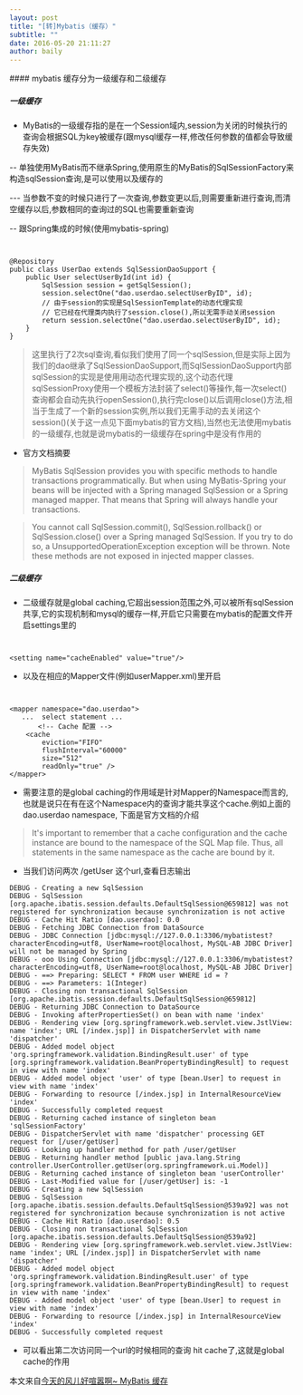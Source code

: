 ```yaml
---
layout: post
title: "[转]Mybatis（缓存）"
subtitle: ""
date: 2016-05-20 21:11:27
author: baily
---
```


﻿#### mybatis 缓存分为一级缓存和二级缓存

##### 一级缓存

- MyBatis的一级缓存指的是在一个Session域内,session为关闭的时候执行的查询会根据SQL为key被缓存(跟mysql缓存一样,修改任何参数的值都会导致缓存失效)

-- 单独使用MyBatis而不继承Spring,使用原生的MyBatis的SqlSessionFactory来构造sqlSession查询,是可以使用以及缓存的

--- 当参数不变的时候只进行了一次查询,参数变更以后,则需要重新进行查询,而清空缓存以后,参数相同的查询过的SQL也需要重新查询

-- 跟Spring集成的时候(使用mybatis-spring)

```


@Repository
public class UserDao extends SqlSessionDaoSupport {
    public User selectUserById(int id) {
        SqlSession session = getSqlSession();
        session.selectOne("dao.userdao.selectUserByID", id);
        // 由于session的实现是SqlSessionTemplate的动态代理实现
        // 它已经在代理类内执行了session.close(),所以无需手动关闭session
        return session.selectOne("dao.userdao.selectUserByID", id);
    }
}
```

> 这里执行了2次sql查询,看似我们使用了同一个sqlSession,但是实际上因为我们的dao继承了SqlSessionDaoSupport,而SqlSessionDaoSupport内部sqlSession的实现是使用用动态代理实现的,这个动态代理sqlSessionProxy使用一个模板方法封装了select()等操作,每一次select()查询都会自动先执行openSession(),执行完close()以后调用close()方法,相当于生成了一个新的session实例,所以我们无需手动的去关闭这个session()(关于这一点见下面mybatis的官方文档),当然也无法使用mybatis的一级缓存,也就是说mybatis的一级缓存在spring中是没有作用的



* 官方文档摘要

> MyBatis SqlSession provides you with specific methods to handle transactions programmatically. But when using MyBatis-Spring your beans will be injected with a Spring managed SqlSession or a Spring managed mapper. That means that Spring will always handle your transactions.

> You cannot call SqlSession.commit(), SqlSession.rollback() or SqlSession.close() over a Spring managed SqlSession. If you try to do so, a UnsupportedOperationException exception will be thrown. Note these methods are not exposed in injected mapper classes.

##### 二级缓存

* 二级缓存就是global caching,它超出session范围之外,可以被所有sqlSession共享,它的实现机制和mysql的缓存一样,开启它只需要在mybatis的配置文件开启settings里的

```


<setting name="cacheEnabled" value="true"/>
```

* 以及在相应的Mapper文件(例如userMapper.xml)里开启

```


<mapper namespace="dao.userdao">
   ...  select statement ...
       <!-- Cache 配置 -->
    <cache
        eviction="FIFO"
        flushInterval="60000"
        size="512"
        readOnly="true" />
</mapper>
```

* 需要注意的是global caching的作用域是针对Mapper的Namespace而言的,也就是说只在有在这个Namespace内的查询才能共享这个cache.例如上面的 dao.userdao namespace, 下面是官方文档的介绍

> It's important to remember that a cache configuration and the cache instance are bound to the namespace of the SQL Map file. Thus, all statements in the same namespace as the cache are bound by it.

* 当我们访问两次 /getUser 这个url,查看日志输出

```
DEBUG - Creating a new SqlSession
DEBUG - SqlSession [org.apache.ibatis.session.defaults.DefaultSqlSession@659812] was not registered for synchronization because synchronization is not active
DEBUG - Cache Hit Ratio [dao.userdao]: 0.0
DEBUG - Fetching JDBC Connection from DataSource
DEBUG - JDBC Connection [jdbc:mysql://127.0.0.1:3306/mybatistest?characterEncoding=utf8, UserName=root@localhost, MySQL-AB JDBC Driver] will not be managed by Spring
DEBUG - ooo Using Connection [jdbc:mysql://127.0.0.1:3306/mybatistest?characterEncoding=utf8, UserName=root@localhost, MySQL-AB JDBC Driver]
DEBUG - ==> Preparing: SELECT * FROM user WHERE id = ?
DEBUG - ==> Parameters: 1(Integer)
DEBUG - Closing non transactional SqlSession [org.apache.ibatis.session.defaults.DefaultSqlSession@659812]
DEBUG - Returning JDBC Connection to DataSource
DEBUG - Invoking afterPropertiesSet() on bean with name 'index'
DEBUG - Rendering view [org.springframework.web.servlet.view.JstlView: name 'index'; URL [/index.jsp]] in DispatcherServlet with name 'dispatcher'
DEBUG - Added model object 'org.springframework.validation.BindingResult.user' of type [org.springframework.validation.BeanPropertyBindingResult] to request in view with name 'index'
DEBUG - Added model object 'user' of type [bean.User] to request in view with name 'index'
DEBUG - Forwarding to resource [/index.jsp] in InternalResourceView 'index'
DEBUG - Successfully completed request
DEBUG - Returning cached instance of singleton bean 'sqlSessionFactory'
DEBUG - DispatcherServlet with name 'dispatcher' processing GET request for [/user/getUser]
DEBUG - Looking up handler method for path /user/getUser
DEBUG - Returning handler method [public java.lang.String controller.UserController.getUser(org.springframework.ui.Model)]
DEBUG - Returning cached instance of singleton bean 'userController'
DEBUG - Last-Modified value for [/user/getUser] is: -1
DEBUG - Creating a new SqlSession
DEBUG - SqlSession [org.apache.ibatis.session.defaults.DefaultSqlSession@539a92] was not registered for synchronization because synchronization is not active
DEBUG - Cache Hit Ratio [dao.userdao]: 0.5
DEBUG - Closing non transactional SqlSession [org.apache.ibatis.session.defaults.DefaultSqlSession@539a92]
DEBUG - Rendering view [org.springframework.web.servlet.view.JstlView: name 'index'; URL [/index.jsp]] in DispatcherServlet with name 'dispatcher'
DEBUG - Added model object 'org.springframework.validation.BindingResult.user' of type [org.springframework.validation.BeanPropertyBindingResult] to request in view with name 'index'
DEBUG - Added model object 'user' of type [bean.User] to request in view with name 'index'
DEBUG - Forwarding to resource [/index.jsp] in InternalResourceView 'index'
DEBUG - Successfully completed request
```

* 可以看出第二次访问同一个url的时候相同的查询 hit cache了,这就是global cache的作用





本文来自[今天的风儿好喧嚣啊~ MyBatis 缓存](http://www.cnblogs.com/zemliu/archive/2013/08/05/3239014.html)
